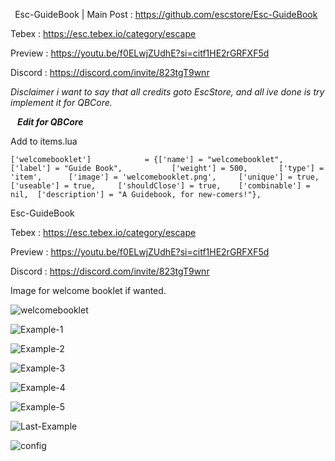 ``` ```Esc-GuideBook  | Main Post : https://github.com/escstore/Esc-GuideBook

Tebex : https://esc.tebex.io/category/escape

Preview : https://youtu.be/f0ELwjZUdhE?si=citf1HE2rGRFXF5d

Discord : https://discord.com/invite/823tgT9wnr

*Disclaimer i want to say that all credits goto EscStore, and all ive done is try implement it for QBCore.*

``` ```
***Edit for QBCore***

Add to items.lua
```	
['welcomebooklet']			  = {['name'] = "welcomebooklet",					['label'] = "Guide Book",			['weight'] = 500,		['type'] = 'item', 		['image'] = 'welcomebooklet.png',	  ['unique'] = true,		['useable']	= true,		['shouldClose'] = true,	   ['combinable'] = nil,  ['description'] = "A Guidebook, for new-comers!"},
```

Esc-GuideBook

Tebex : https://esc.tebex.io/category/escape

Preview : https://youtu.be/f0ELwjZUdhE?si=citf1HE2rGRFXF5d

Discord : https://discord.com/invite/823tgT9wnr

Image for welcome booklet if wanted.

![welcomebooklet](https://github.com/SirPieces/Esc-GuideBook/assets/47084448/1255367e-5361-46e8-bc70-2b514ae6deee)

![Example-1](https://github.com/escstore/Esc-GuideBook/assets/146175168/3ee6cad3-a4ff-4826-893d-8f5b38a32a72)

![Example-2](https://github.com/escstore/Esc-GuideBook/assets/146175168/4733d147-1fcd-4051-a7a4-cbbd18da3bc1)

![Example-3](https://github.com/escstore/Esc-GuideBook/assets/146175168/b30b4f12-457a-4b38-9473-7870cbae2d47)

![Example-4](https://github.com/escstore/Esc-GuideBook/assets/146175168/4db2189a-0d6a-49f9-97ff-ce09df058543)

![Example-5](https://github.com/escstore/Esc-GuideBook/assets/146175168/c709cc88-aa82-40f8-9040-b6194658e0d6)

![Last-Example](https://github.com/escstore/Esc-GuideBook/assets/146175168/d37b8adc-2b33-4905-8407-edc11a27578c)

![config](https://github.com/escstore/Esc-GuideBook/assets/146175168/fe1f0208-ab63-4e11-b78d-760dd165f81b)

